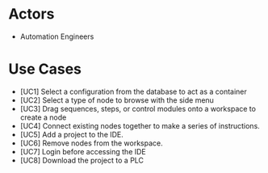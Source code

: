 <h1>Actors</h1>
<ul>
  <li>Automation Engineers</li>
</ul>
<h1>Use Cases</h1>
<ul>
  <li>[UC1] Select a configuration from the database to act as a container</li>
  <li>[UC2] Select a type of node to browse with the side menu </li>
  <li>[UC3] Drag sequences, steps, or control modules onto a workspace to create a node</li>
  <li>[UC4] Connect existing nodes together to make a series of instructions.</li>
  <li>[UC5] Add a project to the IDE.</li>
  <li>[UC6] Remove nodes from the workspace.</li>
  <li>[UC7] Login before accessing the IDE</li>
  <li>[UC8] Download the project to a PLC</li>
</ul>
